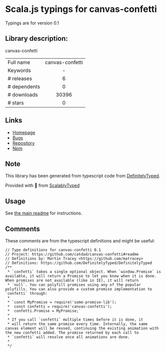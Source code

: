 
# Scala.js typings for canvas-confetti

Typings are for version 0.1

## Library description:
canvas-confetti

|                    |                 |
| ------------------ | :-------------: |
| Full name          | canvas-confetti |
| Keywords           | - |
| # releases         | 6 |
| # dependents       | 0 |
| # downloads        | 30396 |
| # stars            | 0 |

## Links
- [Homepage](https://github.com/catdad/canvas-confetti#readme)
- [Bugs](https://github.com/catdad/canvas-confetti/issues)
- [Repository](https://github.com/catdad/canvas-confetti)
- [Npm](https://www.npmjs.com/package/canvas-confetti)
    


## Note
This library has been generated from typescript code from [DefinitelyTyped](https://definitelytyped.org).

Provided with :purple_heart: from [ScalablyTyped](https://github.com/oyvindberg/ScalablyTyped)

## Usage
See [the main readme](../../readme.md) for instructions.

## Comments

These comments are from the typescript definitions and might be useful:
```
// Type definitions for canvas-confetti 0.1
// Project: https://github.com/catdad/canvas-confetti#readme
// Definitions by: Martin Tracey <https://github.com/matracey>
// Definitions: https://github.com/DefinitelyTyped/DefinitelyTyped
/**
 * `confetti` takes a single optional object. When `window.Promise` is available, it will return a Promise to let you know when it is done. When promises are not available (like in IE), it will return
 * `null`. You can polyfill promises using any of the popular polyfills. You can also provide a custom promise implementation to `confetti` through:
 *
 * `const MyPromise = require('some-promise-lib');
 *  const confetti = require('canvas-confetti');
 *  confetti.Promise = MyPromise;`
 *
 * If you call `confetti` multiple times before it is done, it
 * will return the same promise every time. Internally, the same canvas element will be reused, continuing the existing animation with the new confetti added. The promise returned by each call to
 * `confetti` will resolve once all animations are done.
 *
 */

```

